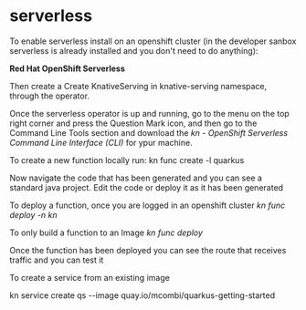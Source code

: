 # serverless

To enable serverless install on an openshift cluster (in the developer sanbox serverless is already installed and you don't need to do anything):

**Red Hat OpenShift Serverless**

Then create a Create KnativeServing in knative-serving namespace, through the operator.

Once the serverless operator is up and running, go to the menu on the top right corner and press the Question Mark icon, and then go to the Command Line Tools section and download the <em>kn - OpenShift Serverless Command Line Interface (CLI)</em> for ypur machine.


To create a new function locally run: 
kn func create -l quarkus

Now navigate the code that has been generated and you can see a standard java project. Edit the code or deploy it as it has been generated

To deploy a function, once you are logged in an openshift cluster
<em>kn func deploy -n kn</em>

To only build a function to an Image
<em>kn func deploy</em>

Once the function has been deployed you can see the route that receives traffic and you can test it



To create a service from an existing image

kn service create qs --image quay.io/mcombi/quarkus-getting-started
